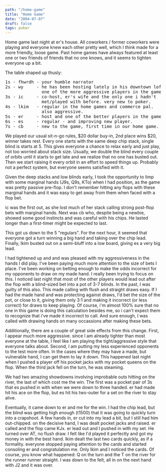 ```yaml
---
path: "/home-game"
title: "Home Game"
date: "2004-07-07"
draft: false
tags: poker
---
```


Home game last night at er's house. All coworkers / former coworkers were playing and everyone knew each other pretty well, which I think made for a more friendly, loose game. Past home games have always featured at least one or two friends of friends that no one knows, and it seems to tighten everyone up a bit.

The table shaped up thusly:
<pre>
1s - fhwrdh - your humble narrator
2s - wy     - he has been hosting lately in his downtown loft.
              one of the more aggressive players in the game.
3s - ic     - co-host, er's wife and the only one i hadn't
              met/played with before. very new to poker.
4s - lkim   - regular in the home games and commerce pal.
              also aggressive.
5s - er     - host and one of the better players in the game.
6s - es     - regular - and improving new player.
7s - cb     - new to the game, first time in our home game.</pre>
We played our usual sit-n-go rules, $20 dollar buy-in, 2nd place wins $20, winner takes rest. Every one starts with the same deep chip stack, single blind is starts at 5. This gives everyone a chance to relax early and just play, not too worried about stack size. Usually, we double the blind every couple of orbits until it starts to get late and we realize that no one has busted out. Then we start raising it every orbit in an effort to speed things up. Probably not a perfect system, but everyone seems satisfied with it.

Given the deep stacks and low blinds early, I took the opportunity to limp with some marginal hands (J9s, Q9s, KTo) when I had position, as the game was pretty passive pre-flop. I don't remember hitting any flops with these marginal hands and it was easy to get away from them when faced with a flop bet.

ic was the first out, as she lost much of her stack calling strong post-flop bets with marginal hands. Next was cb who, despite being a newbie, showed some good instincts and was careful with his chips. He lasted longer than a first-timer might be expected to last.

This got us down to the 5 "regulars". For the next hour, it seemed that everyone got a turn winning a big hand and taking over the chip lead. Finally, lkim busted out on a semi-bluff into a low board, giving es a very big lead.

I had tightened up and and was pleased with my aggressiveness in the hands I did play. I've been paying much more attention to the size of bets I place. I've been working on betting enough to make the odds incorrect for my opponents to draw on my made hand. I really been trying to focus on this. I noticed last night that most of the other players would lead out after the flop with a blind-sized bet into a pot of 3-7 blinds. In the past, I was guilty of this also. This made calling with flush and straight draws easy. If I had the made hand and was protecting against draws, I'd bet the size of the pot, or close to it, giving them only 3:1 and making it incorrect (or less correct) for draws to keep playing. Of course, i'm almost 100% sure that no one in this game is doing this calculation besides me, so i can't expect them to recognize that i've made it incorrect to call. And sure enough, I was called with drawing hands on many occassions after making these bets.

Additionally, there are a couple of great side effects from this change. First, I appear much more aggressive. since I am already tighter than most everyone at the table, I feel like I am playing the tight/aggressive style that everyone talks about. Second, I am putting my less experienced opponents to the test more often. In the cases where they may have a made, but vulnerable hand, I can get them to lay it down. This happened last night when I pushed a player off his pocket jacks with my pocket queens on the flop. When the third jack fell on the turn, he was steaming.

We had two amazing showdowns involving improbable outs hitting on the river, the last of which cost me the win. The first was a pocket pair of 3s that es pushed in with when we were down to three handed. er had made hit his ace on the flop, but es hit his two-outer for a set on the river to stay alive.

Eventually, it came down to er and me for the win. I had the chip lead, but the blind was getting high enough (t1500)
that it was going to quickly turn into a crapshoot. A few hands in, er cut into my lead a bit, but I still had him
out-chipped. on the decisive hand, I was dealt pocket jacks and raised. er called and the flop came KJx. er lead out and
I pushed in with my set. He turned over AT, no flush draw. I felt like I'd played it perfectly and got my money in with
the best hand. lkim dealt the last two cards quickly, as if a formality. everyone stopped paying attention to the cards
and started consoling er and congratulation me. Only lkim and I noticed the cards. Of course, you know what happened: Q
on the turn and the T on the river for the runner runner straight. I was down to the felt, all in on the next hand with
J2 and it was over.
